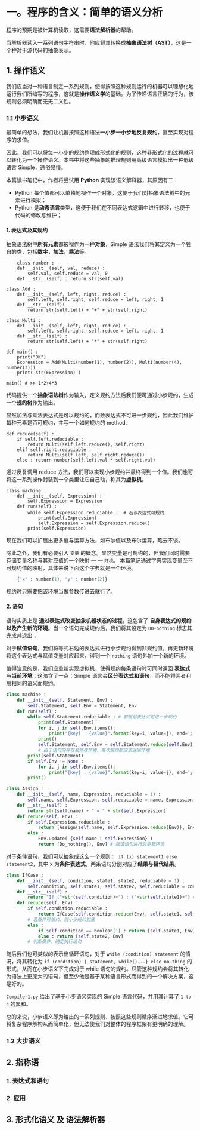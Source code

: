 <!--more-->

# 一。程序的含义：简单的语义分析

程序的预期是被计算机读取，这需要**语法解析器**的帮助。

当解析器读入一系列语句字符串时，他应将其转换成**抽象语法树（AST）**，这是一个种对于源代码的抽象表示。

## 1. 操作语义

我们应当对一种语言制定一系列规则，使得按照这种规则运行的机器可以理想化地运行我们所编写的程序，这就是**操作语义学**的基础。为了传递语言正确的行为，该规则必须明确而无无二义性。

### 1.1 小步语义
最简单的想法，我们让机器按照这种语法**一小步一小步地反复规约**，直至实现对程序的求值。

因此，我们可以将每一小步的规约整理成形式化的规则，这种非形式化的过程就可以转化为一个操作语义。本书中将这些抽象的推理规则用高级语言模拟出一种低级语言 Simple，通俗易懂。

本篇读书笔记中，作者将尝试用 **Python** 实现该语义解释器，其原因有二：

- Python 每个值都可以单独地视作一个对象，这便于我们对抽象语法树中的元素进行模拟；
- Python 是**动态语言**类型，这便于我们在不同表达式逻辑中进行转移，也便于代码的修改与维护；

#### 1. 表达式及其规约

抽象语法树中**所有元素**都被视作为一种**对象**，Simple 语法我们将其定义为一个独自的类，包括**数字，加法，乘法**等。

```py3
    class number :
    def __init__(self, val, reduce) :
        self.val, self.reduce = val, 0
    def __str__(self) : return str(self.val)

class Add :
    def __init__(self, left, right, reduce) :
        self.left, self.right, self.reduce = left, right, 1
    def __str__(self):
        return str(self.left) + "+" + str(self.right)

class Multi :
    def __init__(self, left, right, reduce) :
        self.left, self.right, self.reduce = left, right, 1
    def __str__(self) :
        return str(self.left) + "*" + str(self.right)
        
def main() :
    print("OK")
    Expression = Add(Multi(number(1), number(2)), Multi(number(4), number(3)))
    print( str(Expression) )

main() # >> 1*2+4*3

```

代码提供一个**抽象语法树**作为输入，定义规约方法后我们便可通过小步规约，生成一个**规约树**作为输出。

显然加法与乘法表达式是可以规约的，而数表达式不可进一步规约，因此我们维护每种元素是否可规约，并写一个如何规约的 method.

```py3
def reduce(self) :
    if self.left.reduciable :
        return Multi(self.left.reduce(), self.right)
    elif self.right.reduciable :
        return Multi(self.left, self.right.reduce())
    else : return number(self.left.val * self.right.val)
```

通过反复调用 reduce 方法，我们可以实现小步规约并最终得到一个值。我们也可将这一系列操作封装到一个类里让它自己动，称其为**虚拟机**。

```py3
class machine :
    def __init__(self, Expression) : 
        self.Expression = Expression
    def run(self) :
        while self.Expression.reduciable :  # 若该表达式可规约
            print(self.Expression)
            self.Expression = self.Expression.reduce()  
        print(self.Expression)
```

现在我们可以扩展出更多值与运算方法，如布尔值以及布尔运算，略去不谈。

除此之外，我们有必要引入 `变量` 的概念。显然变量是可规约的，但我们同时需要存储变量名称与其对应值的一个映射 — — `环境`。
本篇笔记通过字典实现变量至不可规约值的映射，具体来说下面这个字典就是一个环境。
```py 
    {"x" : number(1), "y" : number(2)} 
```
规约时只需要把该环境当做参数传进去就行了。

#### 2. 语句

语句实质上是 **通过表达式改变抽象机器状态的过程**，这包含了 **自身表达式的规约以及产生新的环境**。当一个语句完成规约后，我们将其设定为 `DO-nothing` 标志其完成并退出；

对于**赋值语句**，我们将等式右边的表达式进行小步规约得到非规约值，再更新环境将这个表达式与赋值变量对应起来，得到一个 `nothing` 语句外加一个新的环境。

值得注意的是，我们应重新实现虚拟机，使得规约每条语句时可同时返回 **表达式与当前环境**；这暗含了一点：Simple 语言会**区分表达式和语句**，而不能将两者利用相同的语义而规约。

```py
class machine :
    def __init__(self, Statement, Env) :  
        self.Statement, self.Env = Statement, Env
    def run(self) :
        while self.Statement.reduciable : # 若当前表达式可进一步规约
            print(self.Statement)  
            for i, j in self.Env.items():
                print("{key} : {value}".format(key=i, value=j), end='; ')
            print() 
            self.Statement, self.Env = self.Statement.reduce(self.Env)  
            # 由于语句的存在会修改环境，每次规约都应该返回环境
        print(self.Statement)
        if self.Env != None :
            for i, j in self.Env.items():
                print("{key} : {value}".format(key=i, value=j), end='; ')
        print()

class Assign : 
    def __init__(self, name, Expression, reduciable = 1) :
        self.name, self.Expression, self.reduciable = name, Expression, 1
    def __str__(self) : 
        return str(self.name) + " = " + str(self.Expression)
    def reduce(self, Env) :
        if self.Expression.reduciable :
            return [Assign(self.name, self.Expression.reduce(Env)), Env]
        else :
            Env.update( {self.name : self.Expression} )
            return [Do_nothing(), Env] # 赋值语句进行后更新环境
```

对于条件语句，我们可以抽象成这么一个规则：` if (x) statement1 else statement2`，其中 x 为**条件表达式**，两条语句分别对应了**结果与替代结果**。
```py
class IfCase :
    def __init__(self, condition, state1, state2, reduciable = 1) :
        self.condition, self.state1, self.state2, self.reduciable = condition, state1, state2, 1
    def __str__(self) :
        return "If ("+str(self.condition)+") : {"+str(self.state1)+"} else {"+str(self.state2)+"}"
    def reduce(self, Env) :
        if self.condition.reduciable : 
            return IfCase(self.condition.reduce(Env), self.state1, self.state2), Env
        # 若条件可规约，则小步规约到底
        else : 
            if self.condition == boolean(1) : return [self.state1, Env]
            else : return [self.state2, Env]
        # 判断条件，确定执行语句

```

随后我们也可类似的表示出循环语句，对于 `while (condition) statement` 的情况，将其转化为 `if (condition) { statement, while()...} else no-thing` 的形式，从而在小步语义下完成对于 while 语句的规约。尽管这种规约会将其转化为语法上更庞大的语句，但至少他是基于某种语言形式而得到的一个解决方案，这是好的。

`Compiler1.py` 给出了基于小步语义实现的 Simple 语言代码，并用其计算了 `1 to 4` 的累和。

总的来说，小步语义即为给出的一系列规则、按照这些规则循序渐进地求值。它可将复杂程序解构从而简单化，但无法使我们对整体的程序框架有更明确的理解。

### 1.2 大步语义

## 2. 指称语

### 1. 表达式和语句

### 2. 应用


## 3. 形式化语义 及 语法解析器